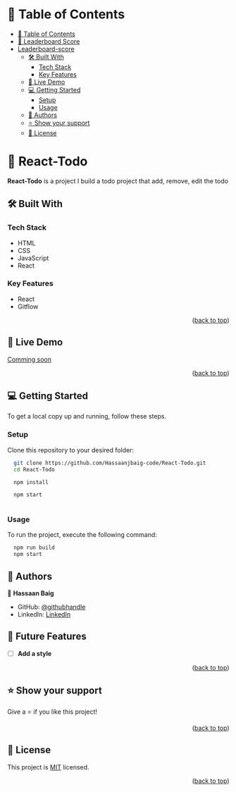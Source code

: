 <a name="readme-top"></a>

# 📗 Table of Contents

- [📗 Table of Contents](#-table-of-contents)
- [📖 Leaderboard Score ](#-leaderboard-score-)
- [Leaderboard-score](#leaderboard-score)
  - [🛠 Built With ](#-built-with-)
    - [Tech Stack ](#tech-stack-)
    - [Key Features ](#key-features-)
  - [🚀 Live Demo ](#-live-demo-)
  - [💻 Getting Started ](#-getting-started-)
    - [Setup](#setup)
    - [Usage](#usage)
  - [👥 Authors ](#-authors-)
  - [⭐️ Show your support ](#️-show-your-support-)
  - [📝 License ](#-license-)


# 🧮 React-Todo <a name="about-project"></a>
**React-Todo** is a project I build a todo project that add, remove, edit the todo


## 🛠 Built With <a name="built-with"></a>

### Tech Stack <a name="tech-stack"></a>
- HTML
- CSS
- JavaScript
- React 

### Key Features <a name="key-features"></a>
- React 
- Gitflow

<p align="right">(<a href="#readme-top">back to top</a>)</p>

## 🚀 Live Demo <a name="live-demo"></a>

[Comming soon]()

<p align="right">(<a href="#readme-top">back to top</a>)</p>


## 💻 Getting Started <a name="getting-started"></a>
To get a local copy up and running, follow these steps.

### Setup

Clone this repository to your desired folder:

```sh
  git clone https://github.com/Hassaanjbaig-code/React-Todo.git
  cd React-Todo

  npm install

  npm start
 
```

### Usage

To run the project, execute the following command:

```sh
  npm run build
  npm start
```

## 👥 Authors <a name="authors"></a>

👤 **Hassaan Baig**

- GitHub: [@githubhandle](https://github.com/Hassaanjbaig-code)
- LinkedIn: [LinkedIn](https://www.linkedin.com/in/hassaan-baig-855788241)

## 🔭 Future Features <a name="future-features"></a>

- [ ] **Add a style**

<p align="right">(<a href="#readme-top">back to top</a>)</p>


## ⭐️ Show your support <a name="support"></a>

Give a ⭐️ if you like this project!

<p align="right">(<a href="#readme-top">back to top</a>)</p>


## 📝 License <a name="license"></a>

This project is [MIT](./LICENSE) licensed.

<p align="right">(<a href="#readme-top">back to top</a>)</p>
